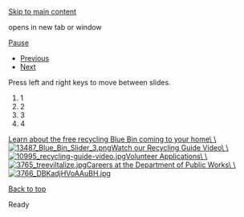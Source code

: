 [Skip to main content](https://www.pittsburghpa.gov/Business-Development/Public-Works/Public-Works-Slider#main-content)

opens in new tab or window

[Pause](https://www.pittsburghpa.gov/Business-Development/Public-Works/Public-Works-Slider#)

- [Previous](https://www.pittsburghpa.gov/Business-Development/Public-Works/Public-Works-Slider#)
- [Next](https://www.pittsburghpa.gov/Business-Development/Public-Works/Public-Works-Slider#)

Press left and right keys to move between slides.

1. 1
2. 2
3. 3
4. 4

[Learn about the free recycling Blue Bin coming to your home\\
\\
![13487_Blue_Bin_Slider_3.png](https://www.pittsburghpa.gov/files/assets/city/v/1/dpw/images/13487_blue_bin_slider_3.png)](https://www.pittsburghpa.gov/Resident-Services/Trash-Recycling/Curbside-Pick-Up/Blue-Bin-Program)[Watch our Recycling Guide Video\\
\\
![10995_recycling-guide-video.jpg](https://www.pittsburghpa.gov/files/assets/city/v/1/dpw/images/10995_recycling-guide-video.jpg)](https://www.youtube.com/watch?v=OSHBSvGXGiE)[Volunteer Applications\\
\\
![3765_treeviltalize.jpg](https://www.pittsburghpa.gov/files/assets/city/v/1/dpw/images/3765_treeviltalize.jpg)](https://www.pittsburghpa.gov/Resident-Services/Trash-Recycling/Anti-Litter-and-Illegal-Dumping/Volunteer-Applications)[Careers at the Department of Public Works\\
\\
![3766_DBKadjHVoAAuBH.jpg](https://www.pittsburghpa.gov/files/assets/city/v/1/dpw/images/3766_dbkadjhvoaaubh.jpg)](https://www.governmentjobs.com/careers/Pittsburgh?department[0]=Public%20Works&sort=PositionTitle%7CAscending)

[Back to top](https://www.pittsburghpa.gov/Business-Development/Public-Works/Public-Works-Slider#body-top)

Ready
